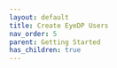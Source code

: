 ```yaml
---
layout: default
title: Create EyeDP Users
nav_order: 5
parent: Getting Started
has_children: true
---
```

